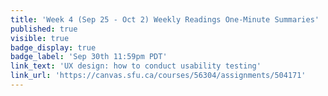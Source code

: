 ```yaml
---
title: 'Week 4 (Sep 25 - Oct 2) Weekly Readings One-Minute Summaries'
published: true
visible: true
badge_display: true
badge_label: 'Sep 30th 11:59pm PDT'
link_text: 'UX design: how to conduct usability testing'
link_url: 'https://canvas.sfu.ca/courses/56304/assignments/504171'
---
```

